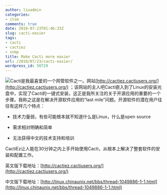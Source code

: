 ```yaml
---
author: liuadmin
categories:
- itsm
comments: true
date: 2010-07-23T01:46:33Z
slug: cacti-easier
tags:
- cacti
- cactiez
- snmp
title: Make Cacti more easier
url: /2010/07/23/cacti-easier/
wordpress_id: 50729
---
```


![](http://www.cacti.net/images/cacti.png)Cacti是我最喜爱的一个网管软件之一。网站[http://cactiez.cactiusers.org/](http://cactiez.cactiusers.org/) ；该网站的主人吧Cacti嵌入到了Linux的安装光盘中，实现了Cacti的一键式安装，这正是我所关注的关于开源应用的重要的一个步骤。我称之这是在解决开源软件应用的“last mile”问题。开源软件的潜在用户往往有这样几个特点：



	
  * 技术力量弱，有些可能根本就不知道什么是Linux，什么是open source

	
  * 需求相对明确和简单

	
  * 无法获得中文的技术支持和培训


CactiEz让人能在30分钟之内上手开始使用Cacti，从根本上解决了整套软件的安装和配置工作。

英文版下载地址：[http://cactiez.cactiusers.org/](http://cactiez.cactiusers.org/)

中文版下载地址：[http://linux.chinaunix.net/bbs/thread-1049886-1-1.html](http://linux.chinaunix.net/bbs/thread-1049886-1-1.html)

